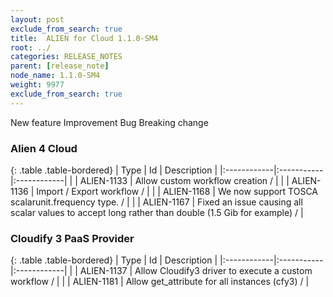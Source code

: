 ```yaml
---
layout: post
exclude_from_search: true
title:  ALIEN for Cloud 1.1.0-SM4
root: ../
categories: RELEASE_NOTES
parent: [release_note]
node_name: 1.1.0-SM4
weight: 9977
exclude_from_search: true
---
```





<i class="fa fa-plus text-success"></i> New feature <i class="fa fa-level-up text-primary"></i> Improvement  <i class="fa fa-bug text-danger"></i> Bug <i class="fa fa-exclamation-triangle text-warning"></i> Breaking change


### Alien 4 Cloud



  {: .table .table-bordered}
  | Type        | Id         | Description |
  |:------------|:-----------|:------------|
    |  <i class="fa fa-plus text-success"></i> | ALIEN-1133 | Allow custom workflow creation /  |
    |  <i class="fa fa-plus text-success"></i> | ALIEN-1136 | Import / Export workflow /  |
    |  <i class="fa fa-plus text-success"></i> | ALIEN-1168 | We now support TOSCA scalarunit.frequency type. /  |
        |  <i class="fa fa-bug text-danger"></i> | ALIEN-1167 | Fixed an issue causing all scalar values to accept long rather than double (1.5 Gib for example) /  |
  


### Cloudify 3 PaaS Provider



  {: .table .table-bordered}
  | Type        | Id         | Description |
  |:------------|:-----------|:------------|
    |  <i class="fa fa-plus text-success"></i> | ALIEN-1137 | Allow Cloudify3 driver to execute a custom workflow /  |
    |  <i class="fa fa-plus text-success"></i> | ALIEN-1181 | Allow get_attribute for all instances (cfy3) /  |
      

